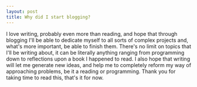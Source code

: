 ```yaml
---
layout: post
title: Why did I start blogging?
---
```


I love writing, probably even more than reading, and hope that through blogging I'll be able to dedicate myself to all sorts of complex projects and, what's more important, be able to finish them. There's no limit on topics that I'll be writing about, it can be literally anything ranging from programming down to reflections upon a book I happened to read. I also hope that writing will let me generate new ideas, and help me to completely reform my way of approaching problems, be it a reading or programming. Thank you for taking time to read this, that's it for now. 
